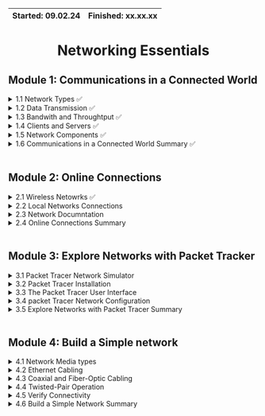 | Started: 09.02.24 | Finished: xx.xx.xx |
| ----------        | ------------       |

<div align="center">

# Networking Essentials
</div>

## Module 1: Communications in a Connected World

<details>
<summary> 1.1 Network Types ✅ </summary>
<br>
  
- People think of the internet as a formless collection of connections, a "place" where people go to find or share information.
- The internet isn't owned by any individual or group, instead it is a worldwide collection of interconnected networks, cooperating with each other to exchange information using common standards.

#### Local Networks:

| Small Home Networks | Small Office and Home Office Networks aka SOHO | Medium to Large Networks | World wide Networks |
| ----                | ----                                           | ----                     | ----                |
| connect a few computers to each other and to the internet | Allows computers in a home office or a remote office to connect to a corporate network, or access centralized, shared resources | Networks used by corporations and schools, can have many locations with hundreds or thousands of interconnected hosts | Network of networks that connects computers world-wide |

- Many different devices cnnect to the internet:
  - Some obvious ones are: Computers, smartphones, smart TV, tablets, smartwatches, smart glasses and gaming console.
  - Home Devices: Security system and appliances (fridge, ovens, dishwasher).
  - Other: Smaart cars, RFID tags (can be **placed in or on objects to track them**), sensors and medical devices.

<br>
</details>

<details>
<summary> 1.2 Data Transmission ✅ </summary>
<br>

#### Types of Personal Data:

| Volunteer data | Inferred data | Observed data |
| ----           | ----          | ----          |
| Data that you offer yourself, know is being collected and you agree to share | Data that you generate by your activities, that you may not concent to | Data collected by observing and recording events, behaviors, or phenomena as they naturally occur |
| e.g. social network profiles; videos, pictures, text or audio files | e.g. Credit score; which is based on analysis of volunteered or observed data | e.g. location data when using cell phones |  

- A bit (**binary digit**) is the **smallest unit of data** that a computer can process and store.
  - E.g. Every input device (mouse, keyboard, voice-activated receiver) will translate human interaction into binary code for the CPU to process and store.
  - CPU = a complex set of electronic circuitry that **runs the machine's operating system and apps**.

#### Common Methods of data Transmission:

- ***Media*** refers to the physical medium on which the signals are transmitted. e.g. **copper wire, fiber-optic cable, and electromagnetic waves** through the air.
- Signals may be converted multiple times before reaching the destination, as **corresponding media changes along the way**.

| Electrical signals | Optical signals | Wireless signals | 
|  ---- | ---- | ----- |
| Transmission is achieved by representing data as **electrical pulses on copper wire **| Transmission is achieved by converting the **electrical signals into light pulses** | Transmission is **achieved by using infrared, microwave, or radio waves through the air** |

<br>
</details>

<details>
<summary> 1.3 Bandwith and Throughtput ✅ </summary>
<br>

- Bandwidth is the capacity of a medium to carry data. Digital bandwidth measures the amount of data that can flow from one place to another in a given amount of time.
  
NOTE: Physical media properties, current technologies, and the laws of physics all play a role in determining available bandwidth.

| Unit of Bandwidth | abbreviation | Equivalence | 
| -- | -- | -- |
| Bits per second | bps | 1bps = fundamental unit of bandwidth |
| Bilobits per second | Kbps | 1kbps = 1,000 bps = 10^3 bps |
| Megabits per second | Mbps | 1kbps = 1,000,000 bps = 10^6 bps |
| Gigabits per second | Gbps | 1kbps = 1,000,000,000 bps = 10^9 bps |
| Terabits per second | Tbps | 1kbps = 1,000,000,000,000 bps = 10^12 bps |

#### Throughput:
- Throughput is the measure of the transfer of bits across the media over a given period of time. It measured the amount of data sent and recieved over a connection, and any delays in either dirrection.
- Some influencing factors:
  - The amount of data being sent and received over the connection
  - The types of data being transmitted
  - The latency created by the number of network devices encountered between source and destination
- Latency = **the amount of time**, including delays, for data to travel from one given point to another.

<br>
</details>

<details>
<summary> 1.4 Clients and Servers ✅ </summary>
<br>
  
- All computers connected to a network that participate directly in network communication are classified as hosts. Hosts can send and receive messages on the network. In modern networks, computer hosts can act as a client, a server, or both.
  - The software installed on the computer determines which role the computer plays.
- Servers are hosts that have software installed which enable them to provide information, like email or web pages, to other hosts on the network. Each service requires separate server software.
  - e.g. A host requires web server software in order to provide web services to the network. Every destination that you visit online is provided to you by a server located somewhere on a network that is connected to the global internet.
- Clients are computer hosts that have software installed that enables the hosts to request and display the information obtained from the server.
<br>

- peer-to-peer (P2P) network = where one computer runs both client and server software at the same time.
  - The **simplest P2P network consists of two directly connected computers using either a wired or wireless connection**. Both computers are then able to use this simple network to exchange data and services with each other, acting as either a client or a server as necessary.

| Advantages: | Disadvantages: |
| -- | -- |
| + Easy to set up | - No centralized administration |
| + Less complex | - Not as secure |
| + Lower cost because network devices and dedicated servers may not be required | - All devices may act as both clients and servers which can slow their performance |
| + Can be used for simple tasks such as transferring files and sharing printers | |

- A computer with **server software can provide services simultaneously to one or many clients**.
- Additionally, **a single computer can run multiple types of server software**. In a home or small business, it may be necessary for one computer to act as a file server, a web server, and an email server.
<br>
</details>

<details>
<summary> 1.5 Network Components ✅ </summary>
<br>
  
### Network Infrastructure:
NOTE: Devices and media are the physical elements, or hardware, of the network. 
- Hardware = visible components of the network platform such as a laptop, PC, switch, router, wireless access point, or the cabling used to connect the devices.

- Network Media
  - Wireless Media, LAN Media, WAN Media, Cloud
- End Devices
  - The network devices that people are most familiar with are called end devices, or hosts.
  - An end device (or host) is either the source or destination of a message transmitted over the network
  - e.g. Computer, Laptop, Printer, IP Phone, Smart Phone, Tablet, Server, Security Camera
- Intermediary Devices
  - Router, Wireless Router, LAN Switch, Wireless Access Point, Call Manager, Multilayer Switch, Firewall Appliance

<br>
</details>

<details>
<summary> 1.6 Communications in a Connected World Summary ✅ </summary>
<br>
  
### Network Types:
> The internet is a worldwide collection of interconnected networks, cooperating with each other to exchange information using common standards. Using the internet, we can exchange information through telephone wires, fiber-optic cables, wireless transmissions, and satellite links. The internet is considered a "network of networks" because it is literally made up of thousands of local networks that are connected to each other. The internet connects more computing devices than just desktop and laptop computers. There are devices all around that you may interact with on a daily basis that are also connected to the internet.

### Data Transmission:
> Volunteered data is created and explicitly shared by individuals, such as social network profiles. Inferred data, such as a credit score, is based on analysis of volunteered or observed data. Observed data is captured by recording the actions of individuals, such as location data when using cell phones. A bit can only have one of two possible values, 0 or 1. Each group of eight bits, such as the representations of letters and numbers, is known as a byte. There are three common methods of signal transmission used in networks: electrical, optical, and wireless.

### Bandwidth and Throughput:
> The rate of data transfer is usually discussed in terms of bandwidth and throughput. Bandwidth is typically measured in the number of bits that (theoretically) can be sent across the media in a second. Throughput measures the transfer of bits across the media over a given period of time. Many factors influence throughput including the amount of data being sent and received over the connection, the types of data being transmitted, and the latency created by the number of network devices encountered between source and destination. Latency is the amount of time, including delays, for data to travel from one given point to another.

### Clients and Servers:
> Servers are hosts that have software installed that enable them to provide information, like email or web pages, to other hosts on the network. Clients are computer hosts that have software installed that enable them to request and display the information obtained from the server. In small businesses and homes, many computers function as the servers and clients on the network. This type of network is called a peer-to-peer (P2P) network. The simplest peer-to-peer network consists of two directly connected computers using either a wired or wireless connection. A P2P application allows a device to act as both a client and a server within the same communication. In this model, every client is a server and every server is a client. In a home or small business, it may be necessary for one computer to act as a file server, a web server, and an email server. A single computer can also run multiple types of client software. There must be client software for every service used.

### Network Components:
> The network infrastructure contains three categories of hardware components: intermediate devices, end devices, and network media. Devices and media are the physical elements, or hardware, of the network. Hardware is often the visible components of the network platform such as a laptop, PC, switch, router, wireless access point, or the cabling used to connect the devices. The network devices that people are most familiar with are called end devices, or hosts. These devices form the interface between users and the underlying communication network. An end device (or host) is either the source or destination of a message transmitted over the network.

<br>
</details>
<br>

## Module 2: Online Connections

<details>
<summary> 2.1 Wireless Netowrks ✅ </summary>
- Most mobile phones can be connected to many different types of networks simultaneously

talk => e.g. landlines, cell phones, business
data => e.g. data plan (phone network)
wifi => e.g. hotspots, or home wireless
location services => e.g. gps, maps, places near me
pay services => e.g. cash registers, payment pads
  
#### Cellular providor network = ??
- The most common type of cellular telephone network is called a GSM network, an abbreviation of the title “Global System for Mobile Communications”

Wi-Fi network = **Wi-Fi transmitters and receivers located within the smartphone enable the phone to connect to local networks and the internet.** In order to receive and send data on a Wi-Fi network, the phone needs to be w**ithin the range of the signal** from a wireless network access point. Wi-Fi networks are **usually privately owned** but often provide guest or public access hotspots. A **hotspot is an area where Wi-Fi signals are available.** Wi-Fi network connections on the phone are similar to the network connections on a laptop computer.

Near Field Communications = NFC is a wireless communication technology that enables data to be exchanged by devices that are in **very close proximity to each other**, usually less than a **few centimeters**. For example, NFC can be used to **connect a smartphone and a payment system**. NFC **uses electromagnetic fields to transmit data**.

Bluetooth = A **low-power, shorter range** wireless technology that is **intended to replace wired connectivity** for accessories such as speakers, headphones, and microphones. Bluetooth can also be used to connect a smartwatch to a smartphone. Because Bluetooth technology can be used to transmit both data and voice, **it can be used to create small local networks**. Bluetooth is wireless technology that allows devices to communicate over short distances. Multiple devices can be connected at the same time with Bluetooth.

GPS = The GPS uses satellites to transmit signals that cover the globe. The smart phone can receive these signals and calculate the phone’s location to an accuracy of within 10 meters.

</details>

<details>
<summary> 2.2 Local Networks Connections </summary>
NOTES
</details>

<details>
<summary> 2.3 Network Documntation </summary>
NOTES
</details>

<details>
<summary> 2.4 Online Connections Summary </summary>
NOTES
</details>

<br>

## Module 3: Explore Networks with Packet Tracker


<details>
<summary> 3.1 Packet Tracer Network Simulator </summary>
NOTES
</details>

<details>
<summary> 3.2 Packet Tracer Installation </summary>
NOTES
</details>

<details>
<summary> 3.3 The Packet Tracer User Interface </summary>
NOTES
</details>

<details>
<summary> 3.4 packet Tracer Network Configuration </summary>
NOTES
</details>

<details>
<summary> 3.5 Explore Networks with Packet Tracer Summary </summary>
NOTES
</details>

<br>

## Module 4: Build a Simple network


<details>
<summary> 4.1 Network Media types </summary>
NOTES
</details>

<details>
<summary> 4.2 Ethernet Cabling </summary>
NOTES
</details>

<details>
<summary> 4.3 Coaxial and Fiber-Optic Cabling </summary>
NOTES
</details>

<details>
<summary> 4.4 Twisted-Pair Operation </summary>
NOTES
</details>

<details>
<summary> 4.5 Verify Connectivity </summary>
NOTES
</details>

<details>
<summary> 4.6 Build a Simple Network Summary </summary>
NOTES
</details>

